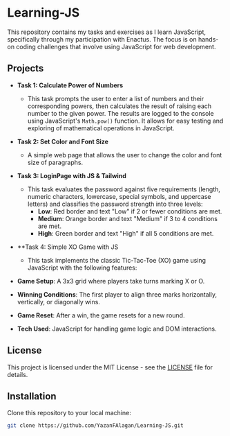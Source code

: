# Learning-JS

This repository contains my tasks and exercises as I learn JavaScript, specifically through my participation with Enactus.
The focus is on hands-on coding challenges that involve using JavaScript for web development.

## Projects

- **Task 1: Calculate Power of Numbers**
  - This task prompts the user to enter a list of numbers and their corresponding powers, then calculates the result of raising each number to the given power. 
    The results are logged to the console using JavaScript's `Math.pow()` function. 
    It allows for easy testing and exploring of mathematical operations in JavaScript.

- **Task 2: Set Color and Font Size**
  - A simple web page that allows the user to change the color and font size of paragraphs.

- **Task 3: LoginPage with JS & Tailwind**
  - This task evaluates the password against five requirements (length, numeric characters, lowercase, special symbols, and uppercase letters) and classifies the password strength into three levels:
    - **Low**: Red border and text "Low" if 2 or fewer conditions are met.
    - **Medium**: Orange border and text "Medium" if 3 to 4 conditions are met.
    - **High**: Green border and text "High" if all 5 conditions are met.

- **Task 4: Simple XO Game with JS
  - This task implements the classic Tic-Tac-Toe (XO) game using JavaScript with the following features:
- **Game Setup**: A 3x3 grid where players take turns marking X or O.
- **Winning Conditions**: The first player to align three marks horizontally, vertically, or diagonally wins.
- **Game Reset**: After a win, the game resets for a new round.
- **Tech Used**: JavaScript for handling game logic and DOM interactions.

  
## License
This project is licensed under the MIT License - see the [LICENSE](LICENSE) file for details.

## Installation
Clone this repository to your local machine:

```bash
git clone https://github.com/YazanFAlagan/Learning-JS.git

